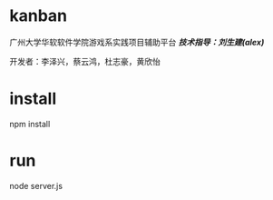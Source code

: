 # kanban
广州大学华软软件学院游戏系实践项目辅助平台
***技术指导：刘生建(alex)***

开发者：李泽兴，蔡云鸿，杜志豪，黄欣怡

# install
npm install

# run
node server.js
